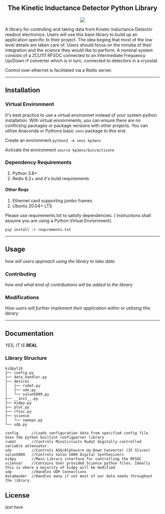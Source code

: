 
<h2 style="text-align: center"> The Kinetic Inductance Detector Python Library </h2>
<p style="text-align: center">
<a href="https://github.com/psf/black"><img src="https://img.shields.io/badge/code%20style-black-000000.svg"></a>
</p>

A library for controlling and taking data from Kinetic Inductance Detector readout electronics.
Users will use this base library to build up an application specific to their project. The idea
beging that most of the low level details are taken care of. Users should focus on the minutia of
their integration and the science they would like to perform. A nominal system consists of a
ZCU111 RFSOC connected to an Intermediate Frequency Up/Down rf converter which is in turn, 
connected to detectors in a cryostat. 

Control over ethernet is facilitated via a Redis server. 

---

## Installation

### Virtual Environment
It's best practice to use a virtual environmet instead of your system python installation.
With virtual enviornments, you can ensure there are no conflicting packages or package versions
with other projects. You can utilize Anaconda or Pythons basic `venv` package to this end.


Create an environment `python3 -m venv kp3env`

Activate the environment `source kp3env/bin/activate`

### Dependency Requirements
1. Python 3.8+
2. Redis 6.2+ and it's build requirements

#### Other Reqs
1. Ethernet card supporting jumbo frames
2. Ubuntu 20.04+ LTS


Please use requirements.txt to satisfy dependencies. 
( Instructions shall assume you are using a Python Virtual Enviornment)

`pip install -r requrements.txt`

---

## Usage
_how will users approach using the library to take data_


### Contributing
_how and what kind of contributions will be added to the library_


### Modifications
_How users will further implement their application within or utilizing this library_

---

## Documentation
_YES, IT IS **REAL**_

### Library Structure
```
kidpylib
├── config.py
├── data_handler.py
├── devices
│   ├── rudat.py
│   ├── udx.py
│   └── valon5009.py
├── __init__.py
├── kidpy.py
├── plot.py
├── rfsoc.py
├── science
│   └── sweeps.py
└── udp.py

config      //Loads configuration data from specified config file. Uses the python builtint configparser library
rudat       //Controls MiniCircuits Rudat digitally controlled variable attenuator.
udx         //Controls ASU/Alphacore Up-Down Converter (IF Slices)
valon5009   //Controls Valon 5009 Digital Synthesizers
kidpy       //Main Library interface for controlling the RFSOC
science/    //Contains User provided Science python files. Ideally this is where a majority of kidpy will be modified
udp         //Handles UDP Connections
dataHander  //Handles many if not most of our data needs throughout the library.
```

## License
_text here_